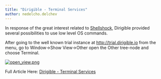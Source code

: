 ```yaml
---
title: "Dirigible - Terminal Services"
author: nedelcho.delchev
---
```


In response of the great interest related to <a class="jive-link-external-small" href="http://en.wikipedia.org/wiki/Shellshock_(software_bug)">Shellshock</a>, Dirigible provided several possibilities to use low level OS commands.

After going to the well known trial instance at <a class="jive-link-external-small" href="http://trial.dirigible.io/">http://trial.dirigible.io</a> from the menu, go to Window-&gt;Show View-&gt;Other open the Other tree-node and choose Terminal.<br>

<a href="http://scn.sap.com/servlet/JiveServlet/downloadImage/38-115086-563590/620-338/terminal_full.png"><img alt="open_view.png" class="jive-image" src="http://scn.sap.com/servlet/JiveServlet/downloadImage/38-115086-563590/620-338/terminal_full.png"></a><br>

Full Article Here: [Dirigible - Terminal Services](http://scn.sap.com/community/developer-center/cloud-platform/blog/2014/10/15/dirigible--terminal-services)